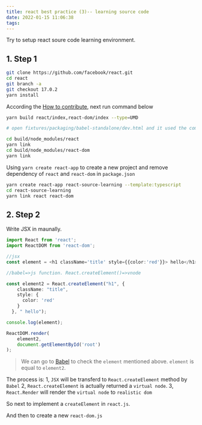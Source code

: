 ```yaml
---
title: react best practice (3)-- learning source code
date: 2022-01-15 11:06:38
tags:
---
```

Try to setup react soure code learning environment.

## 1. Step 1
```bash
git clone https://github.com/facebook/react.git
cd react
git branch -a
git checkout 17.0.2
yarn install
```

According the [How to contribute](https://reactjs.org/docs/how-to-contribute.html#development-workflow), next run command below
```bash
yarn build react/index,react-dom/index --type=UMD

# open fixtures/packaging/babel-standalone/dev.html and it used the compiled react.js

cd build/node_modules/react
yarn link
cd build/node_modules/react-dom
yarn link

```

Using `yarn create react-app` to create a new project and remove dependency of `react` and `react-dom` in `package.json`
```bash
yarn create react-app react-source-learning --template:typescript
cd react-source-learning
yarn link react react-dom
```

## 2. Step 2
Write JSX in maunally.
```typescript
import React from 'react';
import ReactDOM from 'react-dom';

//jsx
const element = <h1 className='title' style={{color:'red'}}> hello</h1>

//babel=>js function. React.createElement()=>vnode

const element2 = React.createElement("h1", {
    className: "title",
    style: {
      color: 'red'
    }
  }, " hello");

console.log(element);

ReactDOM.render(
    element2,
    document.getElementById('root')
);
```
> We can go to [Babel](https://babeljs.io/repl#?browsers=defaults%2C%20not%20ie%2011%2C%20not%20ie_mob%2011&build=&builtIns=false&corejs=3.6&spec=false&loose=false&code_lz=DwCwjABAxgNghgZwQOTgWwKYF4DkAXASzxgxwgTwE8SsBvWqAexkYCcAuHVjAExwF9-APgggMMFsAD04IUA&debug=false&forceAllTransforms=false&shippedProposals=false&circleciRepo=&evaluate=false&fileSize=false&timeTravel=false&sourceType=module&lineWrap=true&presets=env%2Creact%2Cstage-2&prettier=false&targets=&version=7.16.9&externalPlugins=&assumptions=%7B%7D) to check the `element` mentioned above. `element` is equal to `element2`.

The process is:
1, `JSX` will be transferd to `React.createElement` method by `Babel`
2, `React.createElement` is actually returned a `virtual node`.
3, `React.Render` will render the `virtual node` to `realistic dom`

So next to implement a `createElement` in `react.js`.

And then to create a new `react-dom.js`
